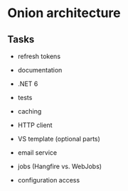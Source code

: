 # Onion architecture

## Tasks
- refresh tokens
- documentation
- .NET 6
- tests
- caching

- HTTP client
- VS template (optional parts)
- email service
- jobs (Hangfire vs. WebJobs)
- configuration access